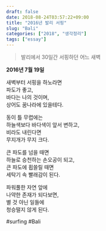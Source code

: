 ```yaml
---
draft: false
date: 2018-08-24T03:57:22+09:00
title: "2016년 발리 서핑"
slug: "Bali"
categories: ["2018", "생각정리"]
tags: ["essay"]
---
```

>발리에서 30일간 서핑하던 어느 새벽

**2016년 7월 19일**  
  
새벽부터 서핑을 하노라면  
파도가 좋고,  
바다는 나의 것이며,  
상어도 꿈나라에 있을테다.  
  
동이 틀 무렵에는  
하늘색보다 바다색이 앞서 변하고,  
비라도 내린다면  
무지개가 무지 크다.  
  
큰 파도를 넘을 때면  
하늘로 승천하는 손오공이 되고,  
큰 파도에 휩쓸릴 때면  
세탁기 속 빨래감이 된다.  

파워풀한 자연 앞에  
나약한 존재가 되다보면,  
별 것 아닌 일들에  
청승떨지 않게 된다.  
  
\#surfing \#Bali
